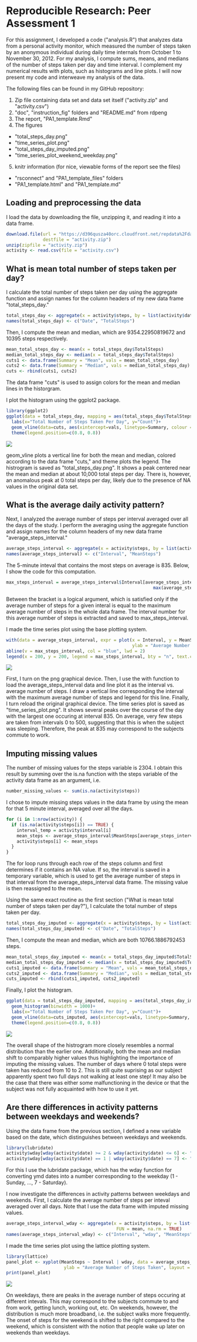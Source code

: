 # Reproducible Research: Peer Assessment 1

For this assignment, I developed a code ("analysis.R") that analyzes data from a personal activity monitor, which measured the number of steps taken by an anonymous individual during daily time internals from October 1 to November 30, 2012. For my analysis, I compute sums, means, and medians of the number of steps taken per day and time interval. I complement my numerical results with plots, such as histograms and line plots. I will now present my code and interweave my analysis of the data.

The following files can be found in my GitHub repository:

1. Zip file containing data set and data set itself ("activity.zip" and "activity.csv")
2. "doc", "instruction_fig" folders and "README.md" from rdpeng
3. The report, "PA1_template.Rmd"
4. The figures
  + "total_steps_day.png"
  + "time_series_plot.png"
  + "total_steps_day_imputed.png"
  + "time_series_plot_weekend_weekday.png"
5. knitr information (for nice, viewable forms of the report see the files)
  + "rsconnect" and "PA1_template_files" folders
  + "PA1_template.html" and "PA1_template.md"

## Loading and preprocessing the data

I load the data by downloading the file, unzipping it, and reading it into a data frame.

```r
download.file(url = "https://d396qusza40orc.cloudfront.net/repdata%2Fdata%2Factivity.zip", 
              destfile = "activity.zip")
unzip(zipfile = "activity.zip")
activity <- read.csv(file = "activity.csv")
```

## What is mean total number of steps taken per day?

I calculate the total number of steps taken per day using the aggregate function and assign names for the column headers of my new data frame "total_steps_day."

```r
total_steps_day <- aggregate(x = activity$steps, by = list(activity$date), FUN = sum, na.rm = TRUE)
names(total_steps_day) <- c("Date", "TotalSteps")
```

Then, I compute the mean and median, which are 9354.22950819672 and 10395 steps respectively.

```r
mean_total_steps_day <- mean(x = total_steps_day$TotalSteps)
median_total_steps_day <- median(x = total_steps_day$TotalSteps)
cuts1 <- data.frame(Summary = "Mean", vals = mean_total_steps_day)
cuts2 <- data.frame(Summary = "Median", vals = median_total_steps_day)
cuts <- rbind(cuts1, cuts2)
```
The data frame "cuts" is used to assign colors for the mean and median lines in the historgram.

I plot the histogram using the ggplot2 package.

```r
library(ggplot2)
ggplot(data = total_steps_day, mapping = aes(total_steps_day$TotalSteps))+geom_histogram(binwidth = 1000)+
  labs(x="Total Number of Steps Taken Per Day", y="Count")+
  geom_vline(data=cuts, aes(xintercept=vals, linetype=Summary, colour = Summary), show.legend = TRUE)+
  theme(legend.position=c(0.8, 0.8))
```

![](PA1_template_files/figure-html/unnamed-chunk-4-1.png)

geom_vline plots a vertical line for both the mean and median, colored according to the data frame "cuts," and theme plots the legend. The histrogram is saved as "total_steps_day.png". It shows a peak centered near the mean and median at about 10,000 total steps per day. There is, however, an anomalous peak at 0 total steps per day, likely due to the presence of NA values in the original data set.

## What is the average daily activity pattern?

Next, I analyzed the average number of steps per interval averaged over all the days of the study. I perform the averaging using the aggregate function and assign names for the column headers of my new data frame "average_steps_interval."

```r
average_steps_interval <- aggregate(x = activity$steps, by = list(activity$interval), FUN = mean, na.rm = TRUE)
names(average_steps_interval) <- c("Interval", "MeanSteps")
```

The 5-minute inteval that contains the most steps on average is 835. Below, I show the code for this computation.

```r
max_steps_interval = average_steps_interval$Interval[average_steps_interval$MeanSteps == 
                                                        max(average_steps_interval$MeanSteps)]
```
Between the bracket is a logical argument, which is satisfied only if the average number of steps for a given interal is equal to the maximum average number of steps in the whole data frame. The interval number for this average number of steps is extracted and saved to max_steps_interval.

I made the time series plot using the base plotting system.

```r
with(data = average_steps_interval, expr = plot(x = Interval, y = MeanSteps, type = "l", 
                                                ylab = "Average Number of Steps Taken"))
abline(v = max_steps_interval, col = "blue", lwd = 2)
legend(x = 200, y = 200, legend = max_steps_interval, bty = "n", text.col = "blue")
```

![](PA1_template_files/figure-html/unnamed-chunk-7-1.png)

First, I turn on the png graphical device. Then, I use the with function to load the average_steps_interval data and line plot it as the interval vs. average number of steps. I draw a vertical line corresponding the interval with the maximum average number of steps and legend for this line. Finally, I turn reload the original graphical device. The time series plot is saved as "time_series_plot.png". It shows several peaks over the course of the day with the largest one occuring at interval 835. On average, very few steps are taken from intervals 0 to 500, suggesting that this is when the subject was sleeping. Therefore, the peak at 835 may correspond to the subjects commute to work.

## Imputing missing values

The number of missing values for the steps variable is 2304. I obtain this result by summing over the is.na function with the steps variable of the activity data frame as an argument, i.e.

```r
number_missing_values <- sum(is.na(activity$steps))
```

I chose to impute missing steps values in the data frame by using the mean for that 5 minute interval, averaged over all the days.

```r
for (i in 1:nrow(activity)) {
  if (is.na(activity$steps[i]) == TRUE) {
    interval_temp = activity$interval[i]
    mean_steps <- average_steps_interval$MeanSteps[average_steps_interval$Interval == interval_temp]
    activity$steps[i] <- mean_steps
  }
}
```

The for loop runs through each row of the steps column and first determines if it contains an NA value. If so, the interval is saved in a temporary variable, which is used to get the average number of steps in that interval from the average_steps_interval data frame. The missing value is then reassigned to the mean.

Using the same exact routine as the first section ("What is mean total number of steps taken per day?"), I calculate the total number of steps taken per day.

```r
total_steps_day_imputed <- aggregate(x = activity$steps, by = list(activity$date), FUN = sum, na.rm = TRUE)
names(total_steps_day_imputed) <- c("Date", "TotalSteps")
```

Then, I compute the mean and median, which are both 10766.1886792453 steps.

```r
mean_total_steps_day_imputed <- mean(x = total_steps_day_imputed$TotalSteps)
median_total_steps_day_imputed <- median(x = total_steps_day_imputed$TotalSteps)
cuts1_imputed <- data.frame(Summary = "Mean", vals = mean_total_steps_day_imputed)
cuts2_imputed <- data.frame(Summary = "Median", vals = median_total_steps_day_imputed)
cuts_imputed <- rbind(cuts1_imputed, cuts2_imputed)
```

Finally, I plot the histogram.

```r
ggplot(data = total_steps_day_imputed, mapping = aes(total_steps_day_imputed$TotalSteps))+
  geom_histogram(binwidth = 1000)+
  labs(x="Total Number of Steps Taken Per Day", y="Count")+
  geom_vline(data=cuts_imputed, aes(xintercept=vals, linetype=Summary, colour = Summary), show.legend = TRUE)+
  theme(legend.position=c(0.8, 0.8))
```

![](PA1_template_files/figure-html/unnamed-chunk-12-1.png)

The overall shape of the histrogram more closely resembles a normal distribution than the earlier one. Additionally, both the mean and median shift to comparably higher values thus highlighting the importance of imputing the missing values. The number of days where 0 total steps were taken has reduced from 10 to 2. This is still quite suprising as our subject apparently spent two full days not walking at least one step! It may also be the case that there was either some malfunctioning in the device or that the subject was not fully acquainted with how to use it yet.

## Are there differences in activity patterns between weekdays and weekends?

Using the data frame from the previous section, I defined a new variable based on the date, which distinguishes between weekdays and weekends.

```r
library(lubridate)
activity$wday[wday(activity$date) >= 2 & wday(activity$date) <= 6] <- "weekday"
activity$wday[wday(activity$date) == 1 | wday(activity$date) == 7] <- "weekend"
```
For this I use the lubridate package, which has the wday function for converting ymd dates into a number corresponding to the weekday (1 - Sunday, ..., 7 - Saturday).

I now investigate the differences in activity patterns between weekdays and weekends. First, I calculate the average number of steps per inteval averaged over all days. Note that I use the data frame with imputed missing values.

```r
average_steps_interval_wday <- aggregate(x = activity$steps, by = list(activity$interval, activity$wday), 
                                          FUN = mean, na.rm = TRUE)
names(average_steps_interval_wday) <- c("Interval", "wday", "MeanSteps")
```

I made the time series plot using the lattice plotting system.

```r
library(lattice)
panel_plot <- xyplot(MeanSteps ~ Interval | wday, data = average_steps_interval_wday, type = "l", 
                      ylab = "Average Number of Steps Taken", layout = c(1,2))
print(panel_plot)
```

![](PA1_template_files/figure-html/unnamed-chunk-15-1.png)

On weekdays, there are peaks in the average number of steps occuring at different intevals. This may correspond to the subjects commute to and from work, getting lunch, working out, etc. On weekends, however, the distribution is much more broadband, i.e. the subject walks more frequently. The onset of steps for the weekend is shifted to the right compared to the weekend, which is consistent with the notion that people wake up later on weekends than weekdays.

